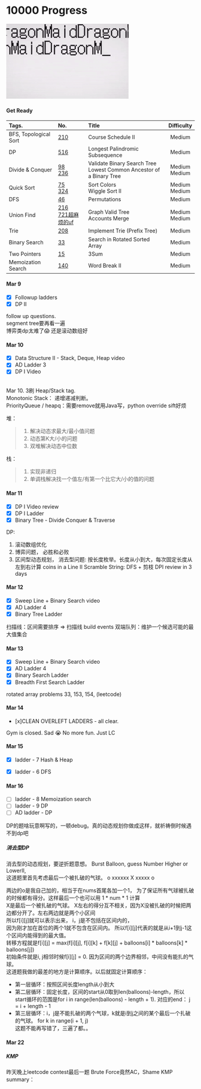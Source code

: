 10000 Progress 
==========================================================
![](static/dragonMaid.gif)

#### Get Ready
| __Tags.__ |  __No.__   |  __Title__      |   __Difficulty__ | 
|:-------|:--------------------|:---------------|:---------------------:|
|   BFS, Topological Sort  | [210](https://leetcode.com/problems/course-schedule-ii/) <br>   | Course Schedule II <br>  | Medium  <br>| 
|   DP  | [516](https://leetcode.com/problems/longest-palindromic-subsequence/)<br>  |Longest Palindromic Subsequence <br> | Medium  <br>| 
|  Divide & Conquer  | [98](https://leetcode.com/problems/validate-binary-search-tree/)<br>[236](https://leetcode.com/problems/lowest-common-ancestor-of-a-binary-tree/)  | Validate Binary Search Tree<br>  Lowest Common Ancestor of a Binary Tree<br>| Medium  <br>Medium  <br> | 
|Quick Sort |[75](https://leetcode.com/problems/sort-colors/)<br>[324](https://leetcode.com/problems/wiggle-sort-ii/)<br> | Sort Colors <br> Wiggle Sort II <br> | Medium  <br> Medium  <br> |
| DFS |[46](https://leetcode.com/problems/permutations/)<br> | Permutations <br> | Medium  <br> |
| Union Find |[216](https://leetcode.com/problems/graph-valid-tree/)<br>[721超麻烦的uf](https://leetcode.com/problems/accounts-merge/) | Graph Valid Tree <br>Accounts Merge<br> | Medium  <br>  Medium  <br> | 
| Trie |[208](https://leetcode.com/problems/implement-trie-prefix-tree/)<br> | Implement Trie (Prefix Tree) <br> | Medium  <br> |
| Binary Search |[33](https://leetcode.com/problems/search-in-rotated-sorted-array/)<br> | Search in Rotated Sorted Array <br> | Medium  <br> |
| Two Pointers |[15](https://leetcode.com/problems/3sum/)<br> | 3Sum <br> | Medium  <br> |
| Memoization Search |[140](https://leetcode.com/problems/word-break-ii/)<br> | Word Break II<br> | Medium  <br> |

#### Mar 9
- [x] Followup ladders 
- [x] DP II 

follow up questions.<br>
segment tree要再看一遍<br>
博弈类dp太难了:scream: 还是滚动数组好<br>

#### Mar 10
- [x] Data Structure II - Stack, Deque, Heap video 
- [x] AD Ladder 3
- [x] DP I Video 
<br>
Mar 10. 3刷 Heap/Stack tag. <br>
Monotonic Stack： 递增递减判断。<br>
PriorityQueue / heapq：需要remove就用Java写，python override sift好烦

堆：     
>1. 解决动态求最大/最小值问题
>2. 动态第K大/小的问题
>3. 双堆解决动态中位数

栈：
>1. 实现非递归
>2. 单调栈解决找一个值左/有第一个比它大/小的值的问题 

#### Mar 11
- [x] DP I Video review
- [x] DP I Ladder
- [x] Binary Tree - Divide Conquer & Traverse

DP:
1. 滚动数组优化
2. 博弈问题， 必胜和必败
3. 区间型动态规划， 消去型问题: 按长度枚举。长度从小到大，每次固定长度从左到右计算
coins in a Line II
Scramble String: DFS + 剪枝
DPI review in 3 days 

#### Mar 12
- [x] Sweep Line + Binary Search video 
- [x] AD Ladder 4
- [x] Binary Tree Ladder 

扫描线：区间需要排序 => 扫描线
	   build events
双端队列：维护一个候选可能的最大值集合

#### Mar 13
- [x] Sweep Line + Binary Search video 
- [x] AD Ladder 4
- [x] Binary Search Ladder 
- [x] Breadth First Search Ladder 

rotated array problems 33, 153, 154, (leetcode)

#### Mar 14
- [x]CLEAN OVERLEFT LADDERS - all clear. 

Gym is closed. Sad :sob: 
No more fun. Just LC

#### Mar 15
- [x] ladder - 7 Hash & Heap
- [x] ladder - 6 DFS 


#### Mar 16
- [ ] ladder - 8 Memoization search
- [ ] ladder - 9 DP
- [ ] AD ladder - DP

DP的题啥玩意啊写的，一顿debug。真的动态规划你做成这样，就祈祷倒时候遇不到dp吧

##### 消去型DP

消去型的动态规划，要逆折题意想。 Burst Balloon, guess Number Higher or LowerII, <br>
这道题里首先考虑最后一个被扎破的气球。
o xxxxxx X xxxxx o <br>

两边的o是我自己加的，相当于在nums首尾各加一个1， 为了保证所有气球被扎破的时候都有得分。这样最后一个也可以用 1 * num * 1 计算<br>
X是最后一个被扎破的气球。 X左右的得分互不相关，因为X没被扎破的时候把两边都分开了。左右两边就是两个小区间<br>
所以f[i][j]就可以表示出来， i，j是不包括在区间内的，<br>因为刚才加在首位的两个1就不包含在区间内。
所以f[i][j]代表的就是从i+1到j-1这个区间内能得到的最大值。<br>
转移方程就是f[i][j] = max(f[i][j], f[i][k] + f[k][j] + balloons[i] * balloons[k] * balloons[j])<br>
初始条件就是i, j相邻时候f[i][j] = 0. 因为区间的两个边界相邻，中间没有能扎的气球。<br>
这道题我做的最差的地方是计算顺序。以后就固定计算顺序：
- 第一层循环：按照区间长度length从小到大
- 第二层循环：固定长度，区间的start从0取到len(balloons)-length，所以start循环的范围是for i in range(len(balloons) - length + 1). 对应的end： j = i + length - 1
- 第三层循环：i，j是不能扎破的两个气球，k就是i到j之间的某个最后一个扎破的气球。 for k in range(i + 1, j)
<br>这题不能再写错了，三遍了都。。

#### Mar 22 
##### KMP
昨天晚上leetcode contest最后一题
Brute Force竟然AC，Shame
KMP summary：





